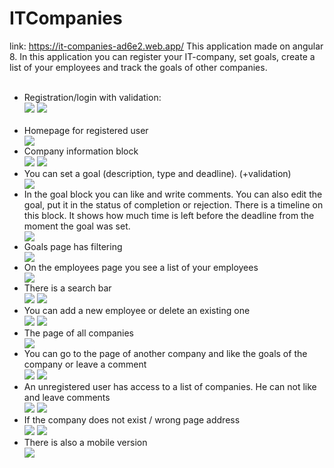 # ITCompanies
link: https://it-companies-ad6e2.web.app/
This application made on angular 8.
In this application you can register your IT-company, set goals, create a list of your employees and track the goals of other companies.
<br /><br />
<ul>
  <li>Registration/login with validation:</li>
  <img styles="width: 50%" src="https://github.com/projectFromEllina/ITCompanies/blob/master/screenshots/1.JPG" />
  <img  styles="width: 50%" src="https://github.com/projectFromEllina/ITCompanies/blob/master/screenshots/2.JPG" />
<br /><br />
  <li>Homepage for registered user</li>
  <img src="https://github.com/projectFromEllina/ITCompanies/blob/master/screenshots/3.JPG" />
  
  <li>Company information block</li>
  <img src="https://github.com/projectFromEllina/ITCompanies/blob/master/screenshots/4.JPG" />
  <img src="https://github.com/projectFromEllina/ITCompanies/blob/master/screenshots/5.JPG" />
  
  <li>You can set a goal (description, type and deadline). (+validation)</li>
  <img src="https://github.com/projectFromEllina/ITCompanies/blob/master/screenshots/6.JPG" />
  
  <li>In the goal block you can like and write comments. You can also edit the goal, put it in the status of completion or rejection. There is a timeline on this block. It shows how much time is left before the deadline from the moment the goal was set.</li>
  <img src="https://github.com/projectFromEllina/ITCompanies/blob/master/screenshots/8.JPG" />
  
  <li>Goals page has filtering</li>
  <img src="https://github.com/projectFromEllina/ITCompanies/blob/master/screenshots/9.JPG" />
  
   <li>On the employees page you see a list of your employees</li>
  <img src="https://github.com/projectFromEllina/ITCompanies/blob/master/screenshots/10.JPG" />
  
   <li>There is a search bar</li>
  <img src="https://github.com/projectFromEllina/ITCompanies/blob/master/screenshots/11.JPG" />
  <img src="https://github.com/projectFromEllina/ITCompanies/blob/master/screenshots/12.JPG" />
  
  <li>You can add a new employee or delete an existing one</li>
  <img src="https://github.com/projectFromEllina/ITCompanies/blob/master/screenshots/13.JPG" />
  <img src="https://github.com/projectFromEllina/ITCompanies/blob/master/screenshots/14.JPG" />
  
  <li>The page of all companies</li>
  <img src="https://github.com/projectFromEllina/ITCompanies/blob/master/screenshots/15.JPG" />
  
  <li>You can go to the page of another company and like the goals of the company or leave a comment</li>
  <img src="https://github.com/projectFromEllina/ITCompanies/blob/master/screenshots/16.JPG" />
  <img src="https://github.com/projectFromEllina/ITCompanies/blob/master/screenshots/17.JPG" />
  
  <li>An unregistered user has access to a list of companies. He can not like and leave comments</li>
  <img src="https://github.com/projectFromEllina/ITCompanies/blob/master/screenshots/20.JPG" />
  <img src="https://github.com/projectFromEllina/ITCompanies/blob/master/screenshots/21.JPG" />
  
  <li>If the company does not exist / wrong page address</li>
  <img src="https://github.com/projectFromEllina/ITCompanies/blob/master/screenshots/19.JPG" />
  <img src="https://github.com/projectFromEllina/ITCompanies/blob/master/screenshots/18.JPG" />
  
   <li>There is also a mobile version</li>
  <img src="https://github.com/projectFromEllina/ITCompanies/blob/master/screenshots/22.JPG" />
  
</ul>




